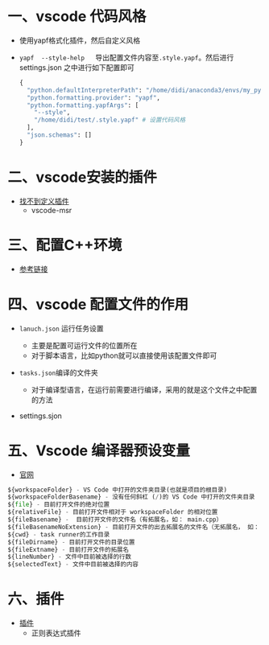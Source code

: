 # 一、vscode 代码风格

- 使用yapf格式化插件，然后自定义风格

- `yapf  --style-help   `导出配置文件内容至`.style.yapf`。然后进行settings.json 之中进行如下配置即可

  ```python
  {
    "python.defaultInterpreterPath": "/home/didi/anaconda3/envs/my_python/bin/python",
    "python.formatting.provider": "yapf",
    "python.formatting.yapfArgs": [
      "--style",
      "/home/didi/test/.style.yapf" # 设置代码风格
    ],
    "json.schemas": []
  }
  ```

  

# 二、vscode安装的插件

- [找不到定义插件](https://github.com/microsoft/vscode/issues/96754)
  - vscode-msr




# 三、配置C++环境

- [参考链接](https://blog.csdn.net/reachzh1/article/details/120413575?ops_request_misc=&request_id=&biz_id=102&utm_term=mac%20vscode%E9%85%8D%E7%BD%AEc++%E7%8E%AF%E5%A2%83&utm_medium=distribute.pc_search_result.none-task-blog-2~all~sobaiduweb~default-1-120413575.142^v41^pc_rank_34_1,185^v2^control&spm=1018.2226.3001.4187)



# 四、vscode 配置文件的作用

- `lanuch.json` 运行任务设置
  - 主要是配置可运行文件的位置所在
  - 对于脚本语言，比如python就可以直接使用该配置文件即可

- `tasks.json`编译的文件夹
  - 对于编译型语言，在运行前需要进行编译，采用的就是这个文件之中配置的方法

- settings.sjon



# 五、Vscode 编译器预设变量

- [官网](https://code.visualstudio.com/docs/editor/variables-reference)

```python
${workspaceFolder} - VS Code 中打开的文件夹目录(也就是项目的根目录)
${workspaceFolderBasename} - 没有任何斜杠 (/)的 VS Code 中打开的文件夹目录
${file} - 目前打开文件的绝对位置
${relativeFile} - 目前打开文件相对于 workspaceFolder 的相对位置
${fileBasename} -  目前打开文件的文件名（有拓展名，如： main.cpp）
${fileBasenameNoExtension} - 目前打开文件的出去拓展名的文件名（无拓展名， 如： main.cpp）
${cwd} - task runner的工作目录
${fileDirname} - 目前打开文件的目录位置
${fileExtname} - 目前打开文件的拓展名
${lineNumber} - 文件中目前被选择的行数
${selectedText} - 文件中目前被选择的内容
```



# 六、插件

- [插件](https://hackr.io/blog/best-vscode-extensions)
  - 正则表达式插件
